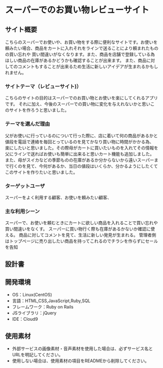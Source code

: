 # スーパーでのお買い物レビューサイト

## サイト概要
こちらのスーパーでお使いや、お買い物をする際に便利なサイトです。お使いを頼みたい場合、商品をカートに入れそれをラインで送ることにより頼まれたものの買い忘れや
買い間違いがなくなります。また、商品を店舗で登録している為ほしい商品の在庫があるかどうかも確認することが出来ます。
また、商品に対してのコメントもすることが出来るため生活に新しいアイデアが生まれるかもしれません。

### サイトテーマ（レビューサイト)）

こちらのサイトの目的はスーパーでのお買い物とお使いを楽にしてくれるアプリです。
それに加え、今後のスーパーでの買い物に変化を与えれないかと思いこのサイトを作ろうと思いました。

### テーマを選んだ理由

父がお使いに行っているのについて行った際に、店に着いて何の商品があるかと値段を電話で連絡を毎回とっているのを見てかなり買い物に時間がかかる為、
楽にしたいと思いました。その際母がカートに買いたいものを入れてその情報を父にラインで送ればお使いも簡単に出来ると思いカート機能も追加しました。
また、母がスイカなどの季節ものの在庫があるか分からないから遠いスーパーまで行くのを見て、今何があるか、当日の値段はいくらか、分かるようにしたくて
このサイトを作りたいと思いました。

### ターゲットユーザ

スーパーをよく利用する顧客、お使いを頼みたい顧客、

### 主な利用シーン

スーパーで、お使いを頼むときにカートに欲しい商品を入れることで買い忘れや買い間違いをなくす。
スーパーに買い物行く際も在庫があるかないか確認に使える。
商品に対してコメントを見て、生活に新しい発見が生まれる。
管理者側はトップページに売り出したい商品を持ってこれるのでチラシを作らずにセールを告知

## 設計書

## 開発環境
- OS：Linux(CentOS)
- 言語：HTML,CSS,JavaScript,Ruby,SQL
- フレームワーク：Ruby on Rails
- JSライブラリ：jQuery
- IDE：Cloud9

## 使用素材
- 外部サービスの画像素材・音声素材を使用した場合は、必ずサービス名とURLを明記してください。
- 使用しない場合は、使用素材の項目をREADMEから削除してください。
